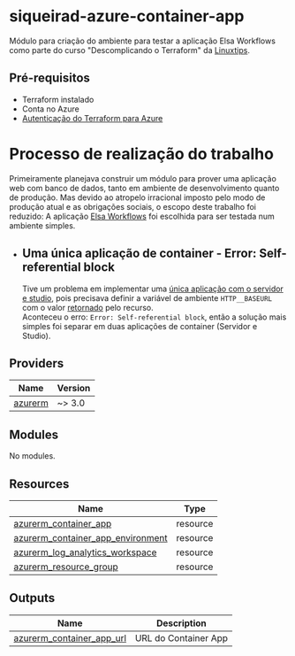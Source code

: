 # siqueirad-azure-container-app

Módulo para criação do ambiente para testar a aplicação Elsa Workflows como parte do curso "Descomplicando o Terraform" da [Linuxtips](https://linuxtips.io/).

## Pré-requisitos

- Terraform instalado
- Conta no Azure
- [Autenticação do Terraform para Azure](https://learn.microsoft.com/pt-br/azure/developer/terraform/authenticate-to-azure)

# Processo de realização do trabalho

Primeiramente planejava construir um módulo para prover uma aplicação web com banco de dados, tanto em ambiente de desenvolvimento quanto de produção. Mas devido ao atropelo irracional imposto pelo modo de produção atual e as obrigações sociais, o escopo deste trabalho foi reduzido: A aplicação [Elsa Workflows](https://v3.elsaworkflows.io/) foi escolhida para ser testada num ambiente simples.

- ## Uma única aplicação de container - Error: Self-referential block
  Tive um problema em implementar uma [única aplicação com o servidor e studio](https://v3.elsaworkflows.io/docs/installation/docker#elsa-server-studio), pois precisava definir a variável de ambiente `HTTP__BASEURL` com o valor [retornado](#Outputs) pelo recurso.  
  Aconteceu o erro: `Error: Self-referential block`, então a solução mais simples foi separar em duas aplicações de container (Servidor e Studio).

## Providers

| Name                                                | Version |
| --------------------------------------------------- | ------- |
| <a name="azurerm"></a> [azurerm](#provider_azurerm) | ~> 3.0  |

## Modules

No modules.

## Resources

| Name                                                                                                                                                   | Type     |
| ------------------------------------------------------------------------------------------------------------------------------------------------------ | -------- |
| [azurerm_container_app](https://registry.terraform.io/providers/hashicorp/azurerm/latest/docs/resources/container_app)                                 | resource |
| [azurerm_container_app_environment](https://registry.terraform.io/providers/hashicorp/azurerm/latest/docs/resources/container_app_environment_storage) | resource |
| [azurerm_log_analytics_workspace](https://registry.terraform.io/providers/hashicorp/azurerm/latest/docs/resources/log_analytics_workspace)             | resource |
| [azurerm_resource_group](hhttps://registry.terraform.io/providers/hashicorp/azurerm/latest/docs/resources/resource_group.html)                         | resource |

## Outputs

| Name                                                                          | Description          |
| ----------------------------------------------------------------------------- | -------------------- |
| <a name="output_container_app_url"></a> [azurerm_container_app_url](#Outputs) | URL do Container App |

<!-- END_TF_DOCS -->
